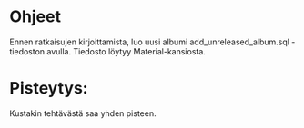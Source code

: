 # Ohjeet
Ennen ratkaisujen kirjoittamista, luo uusi albumi add_unreleased_album.sql -tiedoston avulla.
Tiedosto löytyy Material-kansiosta.

# Pisteytys:
Kustakin tehtävästä saa yhden pisteen.
